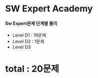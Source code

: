 # SW Expert Academy
#### Sw Expert문제 단계별 풀이

- Level D1 : 19문제
- Level D2 : 1문제
- Level D3

# total : 20문제
